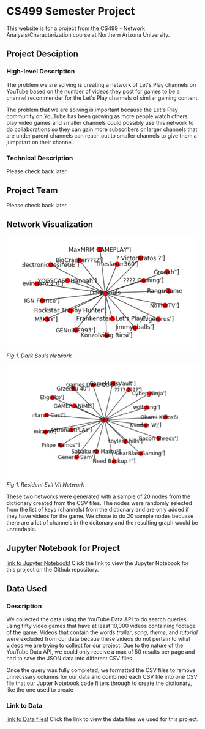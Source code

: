 # CS499 Semester Project

This website is for a project from the CS499 - Network Analysis/Characterization course at
Northern Arizona University.

## Project Desciption

### High-level Description
The problem we are solving is creating a network of Let's Play channels on YouTube based on the number
of videos they post for games to be a channel recommender for the Let's Play channels of simliar gaming
content.

The problem that we are solving is important because the Let's Play community on YouTube has been growing
as more people watch others play video games and smaller channels could possibly use this network to do
collaborations so they can gain more subscribers or larger channels that are under parent channels can
reach out to smaller channels to give them a jumpstart on their channel.

### Technical Description

Please check back later.

## Project Team

Please check back later.

## Network Visualization
![Image of Dark Souls Network](https://github.com/Alex-Nelson/turbo-octo-happiness/blob/master/Images/DarkSoulsNetwork.PNG)
*Fig 1. Dark Souls Network*

![Image of Resident Evil VII Network](https://github.com/Alex-Nelson/turbo-octo-happiness/blob/master/Images/RE7Network.PNG)
*Fig 1. Resident Evil VII Network*

These two networks were generated with a sample of 20 nodes from the dictionary created from the CSV files.
The nodes were randomly selected from the list of keys (channels) from the dictionary and are only added if
they have videos for the game. We chose to do 20 sample nodes becuase there are a lot of channels in the dcitonary
and the resulting graph would be unreadable.

## Jupyter Notebook for Project

[link to Jupyter Notebook!](https://github.com/Alex-Nelson/turbo-octo-happiness/blob/master/Notebook/CS499_Semester_Project.ipynb)
Click the link to view the Jupyter Notebook for this project on the Github repository.

## Data Used

### Description

We collected the data using the YouTube Data API to do search queries using fifty video games
that have at least 10,000 videos containing footage of the game. Videos that contain the words
_trailer_, _song_, _theme_, and _tutorial_ were excluded from our data becaue these videos do not
pertain to what videos we are trying to collect for our project. Due to the nature of the YouTube Data API,
we could only receive a max of 50 results per page and had to save the JSON data into different CSV files.

Once the query was fully completed, we formatted the CSV files to remove unnecssary columns for our data and
combined each CSV file into one CSV file that our Jupter Notebook code filters through to create the dictionary,
like the one used to create 

### Link to Data

[link to Data files!](https://github.com/Alex-Nelson/turbo-octo-happiness/tree/master/Data)
Click the link to view the data files we used for this project.
